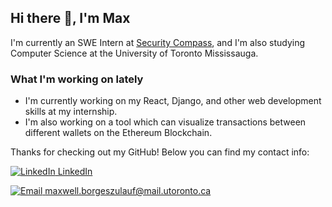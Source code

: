 ## Hi there 👋, I'm Max

I'm currently an SWE Intern at [Security Compass](https://www.securitycompass.com/), and I'm also studying Computer Science at the University of Toronto Mississauga.

### What I'm working on lately
- I'm currently working on my React, Django, and other web development skills at my internship.
- I'm also working on a tool which can visualize transactions between different wallets on the Ethereum Blockchain.

Thanks for checking out my GitHub! Below you can find my contact info:

[![LinkedIn](https://img.icons8.com/fluent/24/000000/linkedin.png) LinkedIn][linkedin]

[![Email](https://img.icons8.com/ultraviolet/24/000000/email-open--v1.png) maxwell.borgeszulauf@mail.utoronto.ca][email]

[linkedin]: https://www.linkedin.com/in/maxwellbz/
[email]: mailto:maxwell.borgeszulauf@mail.utoronto.ca
